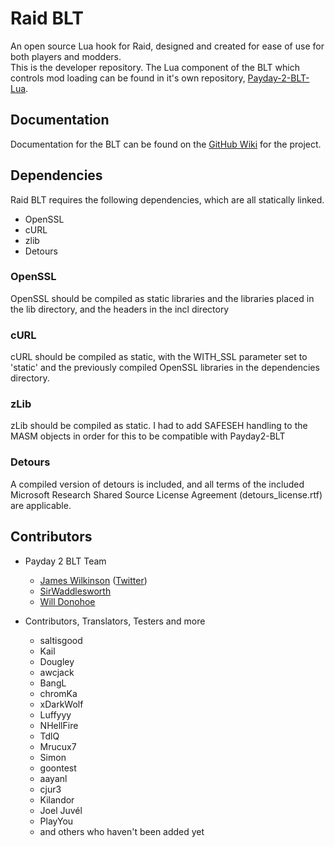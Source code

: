 # Raid BLT
An open source Lua hook for Raid, designed and created for ease of use for both players and modders.  
This is the developer repository.
The Lua component of the BLT which controls mod loading can be found in it's own repository, [Payday-2-BLT-Lua](https://github.com/JamesWilko/Payday-2-BLT-Lua).

## Documentation
Documentation for the BLT can be found on the [GitHub Wiki](https://github.com/JamesWilko/Payday-2-BLT/wiki) for the project.

## Dependencies
Raid BLT requires the following dependencies, which are all statically linked.
* OpenSSL
* cURL
* zlib
* Detours

### OpenSSL
OpenSSL should be compiled as static libraries and the libraries placed in the lib directory, and the headers in the incl directory

### cURL
cURL should be compiled as static, with the WITH_SSL parameter set to 'static' and the previously compiled OpenSSL libraries in the dependencies directory.

### zLib
zLib should be compiled as static.
I had to add SAFESEH handling to the MASM objects in order for this to be compatible with Payday2-BLT

### Detours
A compiled version of detours is included, and all terms of the included Microsoft Research Shared Source License Agreement (detours_license.rtf) are applicable.

## Contributors
- Payday 2 BLT Team
	* [James Wilkinson](http://jameswilko.com/) ([Twitter](http://twitter.com/_JamesWilko))
	* [SirWaddlesworth](http://genj.io/)
	* [Will Donohoe](https://will.io/)

- Contributors, Translators, Testers and more
	* saltisgood
	* Kail
	* Dougley
	* awcjack
	* BangL
	* chromKa
	* xDarkWolf
	* Luffyyy
	* NHellFire
	* TdlQ
	* Mrucux7
	* Simon
	* goontest
	* aayanl
	* cjur3
	* Kilandor
	* Joel Juvél
	* PlayYou
	* and others who haven't been added yet
